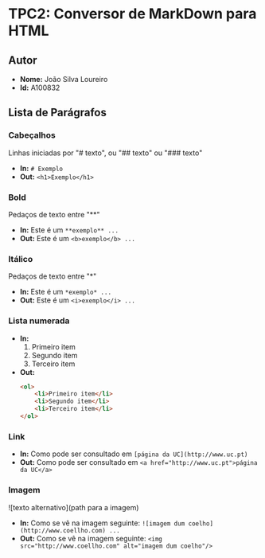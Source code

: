 # TPC2: Conversor de MarkDown para HTML


## Autor
- **Nome:** João Silva Loureiro
- **Id:** A100832

## Lista de Parágrafos

### Cabeçalhos
Linhas iniciadas por "# texto", ou "## texto" ou "### texto"
- **In:** `# Exemplo`
- **Out:** `<h1>Exemplo</h1>`

### Bold
Pedaços de texto entre "**"
- **In:** Este é um `**exemplo** ...`
- **Out:** Este é um `<b>exemplo</b> ...`

### Itálico
Pedaços de texto entre "*"
- **In:** Este é um `*exemplo* ...`
- **Out:** Este é um `<i>exemplo</i> ...`

### Lista numerada
- **In:**
    1. Primeiro item
    2. Segundo item
    3. Terceiro item
- **Out:**
    ```html
    <ol>
        <li>Primeiro item</li>
        <li>Segundo item</li>
        <li>Terceiro item</li>
    </ol>
    ```

### Link
- **In:** Como pode ser consultado em `[página da UC](http://www.uc.pt)`
- **Out:** Como pode ser consultado em `<a href="http://www.uc.pt">página da UC</a>`

### Imagem
!\[texto alternativo\](path para a imagem)
- **In:** Como se vê na imagem seguinte: `![imagem dum coelho](http://www.coellho.com) ...`
- **Out:** Como se vê na imagem seguinte: `<img src="http://www.coellho.com" alt="imagem dum coelho"/>`
